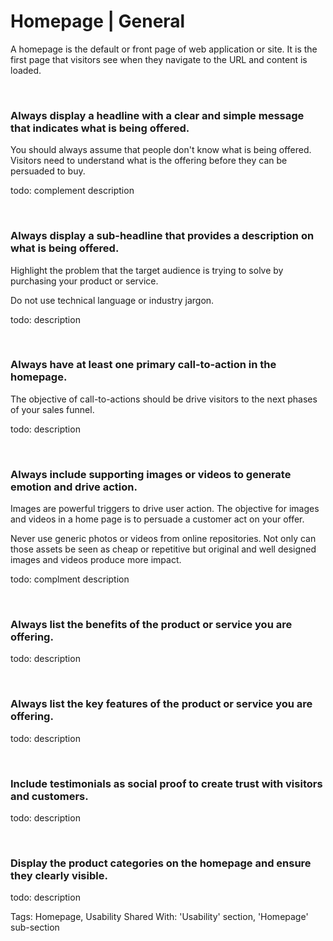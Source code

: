 # Homepage | General

A homepage is the default or front page of web application or site. It is the first page that visitors see when they navigate to the URL and content is loaded.

<br>


### Always display a headline with a clear and simple message that indicates what is being offered.

You should always assume that people don't know what is being offered. Visitors need to understand what is the offering before they can be persuaded to buy.

todo: complement description

<br>


### Always display a sub-headline that provides a description on what is being offered.

Highlight the problem that the target audience is trying to solve by purchasing your product or service.

Do not use technical language or industry jargon.

todo: description

<br>


### Always have at least one primary call-to-action in the homepage.

The objective of call-to-actions should be drive visitors to the next phases of your sales funnel.

todo: description

<br>


### Always include supporting images or videos to generate emotion and drive action.

Images are powerful triggers to drive user action. The objective for images and videos in a home page is to persuade a customer act on your offer.

Never use generic photos or videos from online repositories. Not only can those assets be seen as cheap or repetitive but original and well designed images and 
videos produce more impact.

todo: complment description

<br>


### Always list the benefits of the product or service you are offering.

todo: description

<br>


### Always list the key features of the product or service you are offering.

todo: description

<br>


### Include testimonials as social proof to create trust with visitors and customers.

todo: description

<br>


### Display the product categories on the homepage and ensure they clearly visible.

todo: description

Tags: Homepage, Usability
Shared With: 'Usability' section, 'Homepage' sub-section

<br>